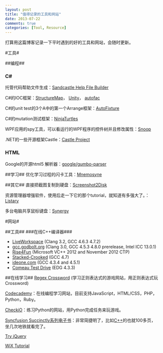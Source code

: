 ```yaml
---
layout: post
title: "值得记录的工具和网站"
date: 2013-07-22
comments: true
categories: [Tool, Resource]
---
```

打算用这篇博客记录一下平时遇到的好的工具和网站，会随时更新。

#工具#

##编程##

### C# ###
托管代码帮助文件生成：[Sandcastle Help File Builder](http://shfb.codeplex.com/)

C#的IOC框架：[StructureMap](http://docs.structuremap.net/)， [Unity](http://unity.codeplex.com/)， [autofac](http://code.google.com/p/autofac/)

C#的unit test的3个A中的第一个Arrange框架：[AutoFixture](https://github.com/AutoFixture)

C#的mutation测试框架：[NinjaTurtles](http://www.mutation-testing.net)

WPF应用的spy工具，可以看运行的WPF程序的控件树并且修改属性：[Snoop](http://snoopwpf.codeplex.com/)

.NET的一些开源框架Castle：[Castle Project](http://www.castleproject.org/)

### HTML ###
Google的开源html5 解析器：[google/gumbo-parser](https://github.com/google/gumbo-parser)

##学习##
优化学习过程的闪卡工具：[Mnemosyne](http://mnemosyne-proj.org/)

##其它##
直接把截图复制到硬盘：[Screenshot2Disk](http://screenshot2disk.codeplex.com/)

资源管理器增强软件，使用后走一下它的那个tutorial，就知道有多强大了。：[Listary](http://www.listary.com/)

多台电脑共享鼠标键盘：[Synergy](http://synergy-foss.org/)

#网站#

##工具##
###在线C++编译器###

- [LiveWorkspace](http://liveworkspace.org/) (Clang 3.2, GCC 4.6.3 4.7.2)
- [gcc.godbolt.org](http://gcc.godbolt.org/) (Clang 3.0, GCC 4.5.3 4.8.0 prerelease, Intel ICC 13.0.1)
- [Rise4Fun](http://rise4fun.com/vcpp) (Microsoft VC++ 2012 and November 2012 CTP)
- [Stacked-Crooked](http://stacked-crooked.com/) (GCC 4.7)
- [ideone.com](http://ideone.com/) (GCC 4.3.4 and 4.5.1)
- [Comeau Test Drive](http://comeaucomputing.com/tryitout/) (EDG 4.3.3)

##在线学习##
[Regex Crossword](http://regexcrossword.com/)
(学习正则表达式的游戏网站，用正则表达式玩Crossword)

[Codecademy](http://www.codecademy.com/)：在线编程学习网站，目前支持JavaScript，HTML/CSS，PHP，Python，Ruby。

[CheckiO](http://www.checkio.org/)：练习Python的网站，用Python完成任务来玩游戏。

[Syncfusion Succinctly系列电子书](http://www.syncfusion.com/resources/techportal/ebooks)：非常简捷明了，比如[C++](http://www.syncfusion.com/resources/techportal/ebooks/cplusplus)的也就100多页，坐几次地铁就看完了。

[Try jQuery](http://try.jquery.com/)

[WiX Tutorial](http://wix.tramontana.co.hu/tutorial)